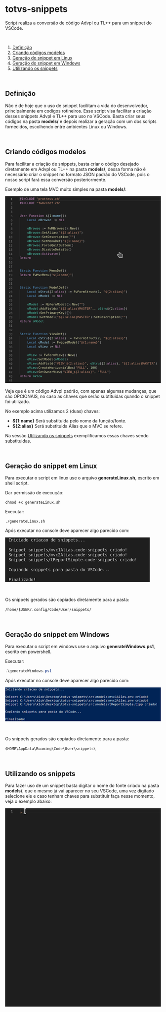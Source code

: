 # totvs-snippets

Script realiza a conversão de código Advpl ou TL++ para um snippet do VSCode.

<br />

1. [Definição](#Definição)
1. [Criando códigos modelos](#Criando-códigos-modelos)
1. [Geração do snippet em Linux](#Geração-do-snippet-em-Linux)
1. [Geração do snippet em Windows](#Geração-do-snippet-em-Windows)
1. [Utilizando os snippets](#Utilizando-os-snippets)

<br />

## Definição

Não é de hoje que o uso de snippet facilitam a vida do desenvolvedor, principalmente em codigos rotineiros.
Esse script visa facilitar a criação desses snippets Advpl e TL++ para uso no VSCode. Basta criar seus códigos na pasta **models/** e depois realizar a geração com um dos scripts fornecidos, escolhendo entre ambientes Linux ou Windows.

<br />

## Criando códigos modelos

Para facilitar a criação de snippets, basta criar o código desejado diretamente em Advpl ou TL++ na pasta **models/**, dessa forma não é necessário criar o snippet no formato JSON padrão do VSCode, pois o nosso script fará essa conversão posteriormente.

Exemplo de uma tela MVC muito simples na pasta **models/**:

![](assets/example-code-models.png)

Veja que é um código Advpl padrão, com apenas algumas mudanças, que são OPCIONAIS, no caso as chaves que serão subtituidas quando o snippet foi utilizado.

No exemplo acima utilizamos 2 (duas) chaves:

- **${1:name}** Será substituida pelo nome da função/fonte.
- **${2:alias}** Será substituida Alias que o MVC se refere.

Na sessão [Utilizando os snippets](#Utilizando-os-snippets) exemplificamos essas chaves sendo substituidas.

<br />

## Geração do snippet em Linux

Para executar o script em linux use o arquivo **generateLinux.sh**, escrito em shell script.

Dar permissão de execução:

```shellscript
chmod +x generateLinux.sh
```

Executar:

```shellscript
./generateLinux.sh
```

Após executar no console deve aparecer algo parecido com:

![](assets/generated-linux.png)

<br />

Os snippets gerados são copiados diretamente para a pasta:


`/home/$USER/.config/Code/User/snippets/`

<br />

## Geração do snippet em Windows

Para executar o script em windows use o arquivo **generateWindows.ps1**, escrito em powershell.

Executar:

```powershell
.\generateWindows.ps1
```

Após executar no console deve aparecer algo parecido com:

![](assets/generated-windows.png)

<br />

Os snippets gerados são copiados diretamente para a pasta:


`$HOME\AppData\Roaming\Code\User\snippets\`

<br />

## Utilizando os snippets

Para fazer uso de um snippet basta digitar o nome do fonte criado na pasta **models/**, que o mesmo já vai aparecer no seu VSCode, uma vez digitado selecione ele e caso tenham chaves para substituir faça nesse momento, veja o exemplo abaixo:


![](assets/using-snippet.gif)
